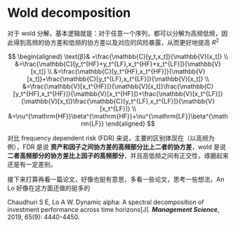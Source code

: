 # Wold decomposition

对于 wold 分解，基本逻辑就是：对于任意一个序列，都可以分解为高频低频，因此得到高频的协方差和低频的协方差以及对应的风险暴露，从而更好地提高 $R^2$


$$
\begin{aligned}
\text{β}& =\frac{\mathbb{C}[y_t,x_t]}{\mathbb{V}[x_t]}  \\
&=\frac{\mathbb{C}[y_t^{HF}+y_t^{LF},x_t^{HF}+x_t^{LF}]}{\mathbb{V}[x_t]} \\
&=\frac{\mathbb{C}[y_t^{HF},x_t^{HF}]}{\mathbb{V}[x_t]}+\frac{\mathbb{C}[y_t^{LF},x_t^{LF}]}{\mathbb{V}[x_t]} \\
&=\frac{\mathbb{V}[x_t^{HF}]}{\mathbb{V}[x_t]}\frac{\mathbb{C}[y_t^{HF},x_t^{HF}]}{\mathbb{V}[x_t^{HF}]}+\frac{\mathbb{V}[x_t^{LF}]}{\mathbb{V}[x_t]}\frac{\mathbb{C}[y_t^{LF},x_t^{LF}]}{\mathbb{V}[x_t^{LF}]} \\
&=\nu^{\mathrm{HF}}\beta^{\mathrm{HF}}+\nu^{\mathrm{LF}}\beta^{\mathrm{LF}}
\end{aligned}
$$

对比 frequency dependent risk (FDR) 来说，主要的区别体现在（以高频为例），FDR 是说 **资产和因子之间协方差的高频部分比上二者的协方差**，wold 是说 **二者高频部分的协方差比上因子的高频部分**，并且高低频之间有正交性，琢磨起来还是有一定差别。

接下来打算再看一篇论文，好像也挺有意思，多看一些论文，思考一些想法，An Lo 好像在这方面还做的挺多的

Chaudhuri S E, Lo A W. Dynamic alpha: A spectral decomposition of investment performance across time horizons[J]. ***Management Science***, 2019, 65(9): 4440-4450.











